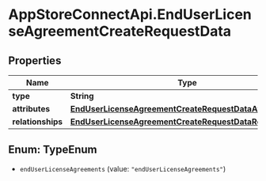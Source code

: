 # AppStoreConnectApi.EndUserLicenseAgreementCreateRequestData

## Properties

Name | Type | Description | Notes
------------ | ------------- | ------------- | -------------
**type** | **String** |  | 
**attributes** | [**EndUserLicenseAgreementCreateRequestDataAttributes**](EndUserLicenseAgreementCreateRequestDataAttributes.md) |  | 
**relationships** | [**EndUserLicenseAgreementCreateRequestDataRelationships**](EndUserLicenseAgreementCreateRequestDataRelationships.md) |  | 



## Enum: TypeEnum


* `endUserLicenseAgreements` (value: `"endUserLicenseAgreements"`)




